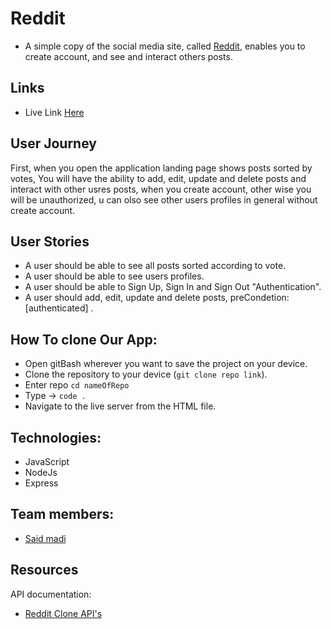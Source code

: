 # Reddit

- A simple copy of the social media site, called [Reddit](https://www.reddit.com), enables you to create account, and see and interact others posts.

## Links

- Live Link [Here](https://reddit-saeed.herokuapp.com)

## User Journey

First, when you open the application landing page shows posts sorted by votes,
You will have the ability to add, edit, update and delete posts and interact with other usres posts, when you create account, other wise you will be unauthorized,
u can olso see other users profiles in general without create account.

## User Stories

- A user should be able to see all posts sorted according to vote.
- A user should be able to see users profiles.
- A user should be able to Sign Up, Sign In and Sign Out "Authentication".
- A user should add, edit, update and delete posts, preCondetion:[authenticated] .

## How To clone Our App:

- Open gitBash wherever you want to save the project on your device.
- Clone the repository to your device (`git clone repo link`).
- Enter repo `cd nameOfRepo`
- Type -> `code .`
- Navigate to the live server from the HTML file.

## Technologies:

- JavaScript
- NodeJs
- Express

## Team members:

- [Said madi](https://github.com/Saeed99Madi)

## Resources

API documentation:

- [Reddit Clone API's](https://www.getpostman.com/collections/3c96d39f0eb2d3ebdb12)
